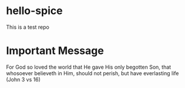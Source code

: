 # hello-spice
This is a test repo

# Important Message
For God so loved the world that He gave His only begotten Son, that whosoever believeth in Him, should not perish, but have everlasting life (John 3 vs 16) 
